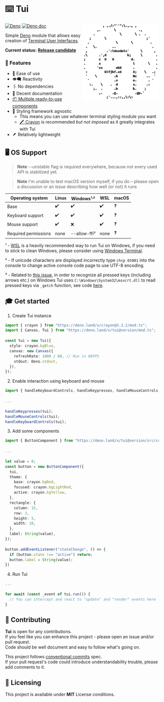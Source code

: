 # ⌨️ Tui

<img src="docs/logo-transparent.png" align="right" width="250" height="250" alt="Deno mascot made as ASCII art" />

[![Deno](https://github.com/Im-Beast/deno_tui/actions/workflows/deno.yml/badge.svg)](https://github.com/Im-Beast/deno_tui/actions/workflows/deno.yml)
[![Deno doc](https://doc.deno.land/badge.svg)](https://doc.deno.land/https://deno.land/x/tui/mod.ts)

Simple [Deno](https://github.com/denoland/deno/) module that allows easy creation of
[Terminal User Interfaces](https://en.wikipedia.org/wiki/Text-based_user_interface).

**Current status:** [**Release candidate**](https://github.com/Im-Beast/deno_tui/projects/1)

### 🔩 Features

- 🔰 Ease of use
- 👁️‍🗨️ Reactivity
- 🖇️ No dependencies
- 📄 Decent documentation
- [📦 Multiple ready-to-use components](./src/components/)
- 🎨 Styling framework agnostic
  - This means you can use whatever terminal styling module you want
  - [🖍️ Crayon](https://github.com/crayon-js/crayon) is recommended _but not imposed_ as it greatly integrates with Tui
- 🪶 Relatively lightweight

## 🖥️ OS Support

> **Note** --unstable flag is required everywhere, because not every used API is stabilized yet.

> **Note** I'm unable to test macOS version myself, if you do – please open a discussion or an issue describing how well
> (or not) it runs

| Operating system     | Linux | Windows¹<sup>,</sup>² | WSL  | macOS |
| -------------------- | ----- | --------------------- | ---- | ----- |
| Base                 | ✔️    | ✔️                    | ✔️   | ❓     |
| Keyboard support     | ✔️    | ✔️                    | ✔️   | ❓     |
| Mouse support        | ✔️    | ❌                     | ✔️   | ❓     |
| Required permissions | none  | --allow-ffi³          | none | ❓     |

¹ - [WSL](https://docs.microsoft.com/en-us/windows/wsl/install) is a heavily recommended way to run Tui on Windows, if
you need to stick to clean Windows, please consider using [Windows Terminal](https://github.com/Microsoft/Terminal).

² - If unicode characters are displayed incorrectly type `chcp 65001` into the console to change active console code
page to use UTF-8 encoding.

³ - Related to [this issue](https://github.com/denoland/deno/issues/5945), in order to recognize all pressed keys
(including arrows etc.) on Windows Tui uses `C:\Windows\System32\msvcrt.dll` to read pressed keys via `_getch` function,
see code [here](./src/key_reader.ts?plain=1#L116).

## 🎓 Get started

1. Create Tui instance

```ts
import { crayon } from "https://deno.land/x/crayon@3.3.2/mod.ts";
import { Canvas, Tui } from "https://deno.land/x/tui@version/mod.ts";

const tui = new Tui({
  style: crayon.bgBlue,
  canvas: new Canvas({
    refreshRate: 1000 / 60, // Run in 60FPS
    stdout: Deno.stdout,
  }),
});
```

2. Enable interaction using keyboard and mouse

```ts
import { handleKeyboardControls, handleKeypresses, handleMouseControls } from "https://deno.land/x/tui@version/mod.ts";

...

handleKeypresses(tui);
handleMouseControls(tui);
handleKeyboardControls(tui);
```

3. Add some components

```ts
import { ButtonComponent } from "https://deno.land/x/tui@version/src/components/mod.ts";

...

let value = 0;
const button = new ButtonComponent({
  tui,
  theme: {
    base: crayon.bgRed,
    focused: crayon.bgLightRed,
    active: crayon.bgYellow,
  },
  rectangle: {
    column: 15,
    row: 3,
    height: 5,
    width: 10,
  },
  label: String(value),
});

button.addEventListener("stateChange", () => {
  if (button.state !== "active") return;
  button.label = String(value);
})
```

4. Run Tui

```ts
...

for await (const _event of tui.run()) {
  // You can intercept and react to "update" and "render" events here
}
```

## 🤝 Contributing

**Tui** is open for any contributions.
<br /> If you feel like you can enhance this project - please open an issue and/or pull request.
<br /> Code should be well document and easy to follow what's going on.

This project follows [conventional commits](https://www.conventionalcommits.org/en/v1.0.0/) spec.
<br /> If your pull request's code could introduce understandability trouble, please add comments to it.

## 📝 Licensing

This project is available under **MIT** License conditions.
